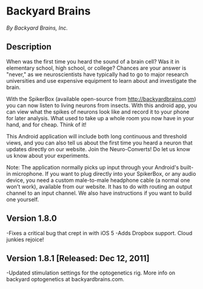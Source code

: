Backyard Brains
===============
_By Backyard Brains, Inc._

Description
-----------
When was the first time you heard the sound of a brain cell? Was it in elementary school, high school, or college? Chances are your answer is "never," as we neuroscientists have typically had to go to major research universities and use expensive equipment to learn about and investigate the brain.

With the SpikerBox (available open-source from http://backyardbrains.com) you can now listen to living neurons from insects.  With this android app, you can view what the spikes of neurons look like and record it to your phone for later analysis. What used to take up a whole room you now have in your hand, and for cheap. Think of it!

This Android application will include both long continuous and threshold views, and you can also tell us about the first time you heard a neuron that updates directly on our website. Join the Neuro-Converts! Do let us know us know about your experiments. 

Note: The application normally picks up input through your Android's built-in microphone. If you want to plug directly into your SpikerBox, or any audio device, you need a custom male-to-male headphone cable (a normal one won't work), available from our website. It has to do with routing an output channel to an input channel.  We also have instructions if you want to build one yourself.


Version 1.8.0
----------------------------------- 
-Fixes a critical bug that crept in with iOS 5 
-Adds Dropbox support. Cloud junkies rejoice! 

Version 1.8.1 [Released: Dec 12, 2011]
-----------------------------------
-Updated stimulation settings for the optogenetics rig. More info on backyard optogenetics at backyardbrains.com.
